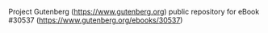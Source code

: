 Project Gutenberg (https://www.gutenberg.org) public repository for eBook #30537 (https://www.gutenberg.org/ebooks/30537)
